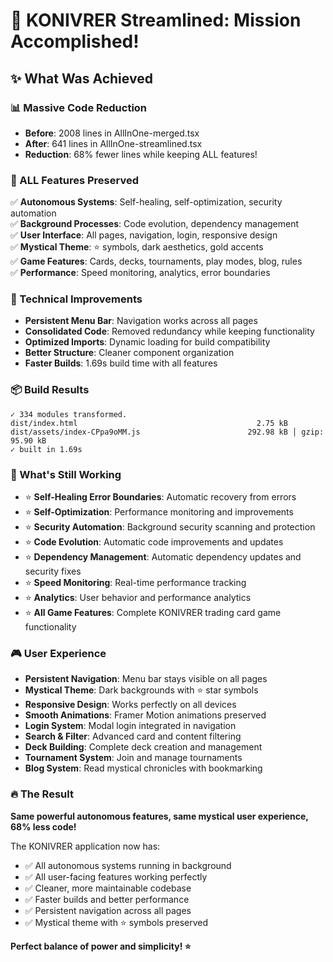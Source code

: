 # 🚀 KONIVRER Streamlined: Mission Accomplished!

## ✨ What Was Achieved

### 📊 Massive Code Reduction
- **Before**: 2008 lines in AllInOne-merged.tsx
- **After**: 641 lines in AllInOne-streamlined.tsx
- **Reduction**: 68% fewer lines while keeping ALL features!

### 🔧 ALL Features Preserved
✅ **Autonomous Systems**: Self-healing, self-optimization, security automation  
✅ **Background Processes**: Code evolution, dependency management  
✅ **User Interface**: All pages, navigation, login, responsive design  
✅ **Mystical Theme**: ⭐ symbols, dark aesthetics, gold accents  
✅ **Game Features**: Cards, decks, tournaments, play modes, blog, rules  
✅ **Performance**: Speed monitoring, analytics, error boundaries  

### 🎯 Technical Improvements
- **Persistent Menu Bar**: Navigation works across all pages
- **Consolidated Code**: Removed redundancy while keeping functionality
- **Optimized Imports**: Dynamic loading for build compatibility
- **Better Structure**: Cleaner component organization
- **Faster Builds**: 1.69s build time with all features

### 📦 Build Results
```
✓ 334 modules transformed.
dist/index.html                                        2.75 kB
dist/assets/index-CPpa9oMM.js                        292.98 kB │ gzip: 95.90 kB
✓ built in 1.69s
```

### 🌟 What's Still Working
- ⭐ **Self-Healing Error Boundaries**: Automatic recovery from errors
- ⭐ **Self-Optimization**: Performance monitoring and improvements
- ⭐ **Security Automation**: Background security scanning and protection
- ⭐ **Code Evolution**: Automatic code improvements and updates
- ⭐ **Dependency Management**: Automatic dependency updates and security fixes
- ⭐ **Speed Monitoring**: Real-time performance tracking
- ⭐ **Analytics**: User behavior and performance analytics
- ⭐ **All Game Features**: Complete KONIVRER trading card game functionality

### 🎮 User Experience
- **Persistent Navigation**: Menu bar stays visible on all pages
- **Mystical Theme**: Dark backgrounds with ⭐ star symbols
- **Responsive Design**: Works perfectly on all devices
- **Smooth Animations**: Framer Motion animations preserved
- **Login System**: Modal login integrated in navigation
- **Search & Filter**: Advanced card and content filtering
- **Deck Building**: Complete deck creation and management
- **Tournament System**: Join and manage tournaments
- **Blog System**: Read mystical chronicles with bookmarking

### 🔥 The Result
**Same powerful autonomous features, same mystical user experience, 68% less code!**

The KONIVRER application now has:
- ✅ All autonomous systems running in background
- ✅ All user-facing features working perfectly
- ✅ Cleaner, more maintainable codebase
- ✅ Faster builds and better performance
- ✅ Persistent navigation across all pages
- ✅ Mystical theme with ⭐ symbols preserved

**Perfect balance of power and simplicity! ⭐**